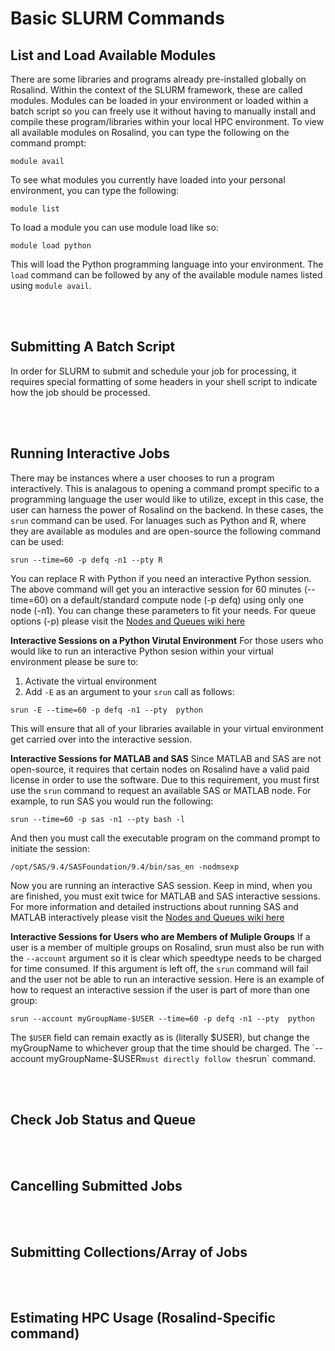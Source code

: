# Basic SLURM Commands



## List and Load Available Modules
There are some libraries and programs already pre-installed globally on Rosalind.  Within the context of the SLURM framework, these are called modules.  Modules can be loaded in your environment or loaded within a batch script so you can freely use it without having to manually install and compile these program/libraries within your local HPC environment.  To view all available modules on Rosalind, you can type the following on the command prompt:  
```
module avail
```
To see what modules you currently have loaded into your personal environment, you can type the following:
```
module list
```
To load a module you can use module load like so:
```
module load python
```
This will load the Python programming language into your environment.  The `load` command can be followed by any of the available module names listed using `module avail`.

<div class="paragraph"><p><br>
<br></p></div>  

## Submitting A Batch Script

In order for SLURM to submit and schedule your job for processing, it requires special formatting of some headers in your shell script to indicate how the job should be processed.

<div class="paragraph"><p><br>
<br></p></div>  

## Running Interactive Jobs

There may be instances where a user chooses to run a program interactively.  This is analagous to opening a command prompt specific to a programming language the user would like to utilize, except in this case, the user can harness the power of Rosalind on the backend.  In these cases, the `srun` command can be used.  For lanuages such as Python and R, where they are available as modules and are open-source the following command can be used:
```
srun --time=60 -p defq -n1 --pty R
```
You can replace R with Python if you need an interactive Python session.  The above command will get you an interactive session for 60 minutes (--time=60) on a default/standard compute node (-p defq) using only one node (-n1).  You can change these parameters to fit your needs.  For queue options (-p) please visit the [Nodes and Queues wiki here](https://github.com/tbrunetti/Rosalind_HPC/blob/master/Nodes_and_Queues.md)

__Interactive Sessions on a Python Virutal Environment__
For those users who would like to run an interactive Python sesion within your virtual environment please be sure to:
1.  Activate the virtual environment
2.  Add `-E` as an argument to your `srun` call as follows:
```
srun -E --time=60 -p defq -n1 --pty  python
```
This will ensure that all of your libraries available in your virtual environment get carried over into the interactive session.  

__Interactive Sessions for MATLAB and SAS__
Since MATLAB and SAS are not open-source, it requires that certain nodes on Rosalind have a valid paid license in order to use the software. Due to this requirement, you must first use the `srun` command to request an available SAS or MATLAB node. For example, to run SAS you would run the following:
```
srun --time=60 -p sas -n1 --pty bash -l   
```
And then you must call the executable program on the command prompt to initiate the session:
```
/opt/SAS/9.4/SASFoundation/9.4/bin/sas_en -nodmsexp
```
Now you are running an interactive SAS session.  Keep in mind, when you are finished, you must exit twice for MATLAB and SAS interactive sessions.  For more information and detailed instructions about running SAS and MATLAB interactively please visit the [Nodes and Queues wiki here](https://github.com/tbrunetti/Rosalind_HPC/blob/master/Nodes_and_Queues.md) 

__Interactive Sessions for Users who are Members of Muliple Groups__
If a user is a member of multiple groups on Rosalind, srun must also be run with the `--account` argument so it is clear which speedtype needs to be charged for time consumed.  If this argument is left off, the `srun` command will fail and the user not be able to run an interactive session. Here is an example of how to request an interactive session if the user is part of more than one group:
```
srun --account myGroupName-$USER --time=60 -p defq -n1 --pty  python
```
The `$USER` field can remain exactly as is (literally $USER), but change the myGroupName to whichever group that the time should be charged.  The `--account myGroupName-$USER` must directly follow the `srun` command.
<div class="paragraph"><p><br>
<br></p></div>  

## Check Job Status and Queue



<div class="paragraph"><p><br>
<br></p></div>  

## Cancelling Submitted Jobs



<div class="paragraph"><p><br>
<br></p></div>  

## Submitting Collections/Array of Jobs



<div class="paragraph"><p><br>
<br></p></div>  

## Estimating HPC Usage (Rosalind-Specific command)
